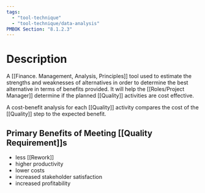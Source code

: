 ```yaml
---
tags:
  - "tool-technique"
  - "tool-technique/data-analysis"
PMBOK Section: "8.1.2.3"
---
```

# Description
A [[Finance. Management, Analysis, Principles]] tool used to estimate the strengths and weaknesses of alternatives in order to determine the best alternative in terms of benefits provided. It will help the [[Roles/Project Manager]] determine if the planned [[Quality]] activities are cost effective.

A cost-benefit analysis for each [[Quality]] activity compares the cost of the [[Quality]] step to the expected benefit.
## Primary Benefits of Meeting [[Quality Requirement]]s
- less [[Rework]]
- higher productivity
- lower costs
- increased stakeholder satisfaction
- increased profitability